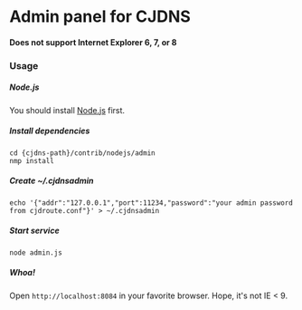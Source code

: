 # Admin panel for CJDNS
#### Does not support Internet Explorer 6, 7, or 8

### Usage
##### Node.js

You should install [Node.js](http://nodejs.org) first.

##### Install dependencies

    cd {cjdns-path}/contrib/nodejs/admin
    nmp install

##### Create ~/.cjdnsadmin

    echo '{"addr":"127.0.0.1","port":11234,"password":"your admin password from cjdroute.conf"}' > ~/.cjdnsadmin

##### Start service

    node admin.js

##### Whoa!
Open `http://localhost:8084` in your favorite browser. Hope, it's not IE < 9.